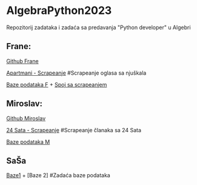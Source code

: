 # AlgebraPython2023

Repozitorij zadataka i zadaća sa predavanja "Python developer" u Algebri


## Frane:

[Github Frane]

[Apartmani - Scrapeanje]  #Scrapeanje oglasa sa njuškala

[Baze podataka F] + [Spoj sa scrapeanjem]


## Miroslav:

[Github Miroslav]

[24 Sata - Scrapeanje]  #Scrapeanje članaka sa 24 Sata

[Baze podataka M]


## SaŠa
[Baze1] + [Baze 2] #Zadaća baze podataka












[Github Frane]: https://github.com/FraneCal
[Apartmani - Scrapeanje]: https://github.com/FraneCal/Apartment-Prices
[Github Miroslav]: https://github.com/mivos1
[24 Sata - Scrapeanje]: https://github.com/Damdjo/AlgebraPython2023/blob/master/Miroslav/bs_dz1_24sata_prosireno.py
[Baze podataka F]: https://github.com/FraneCal/Python-Course/tree/main/SQLite
[Spoj sa scrapeanjem]: https://github.com/FraneCal/Apartment-Prices/blob/main/mainWithDatabase.py 
[Baze podataka M]: https://github.com/Damdjo/AlgebraPython2023/tree/master/Miroslav/baze
[Baze1]: https://www.onlinegdb.com/eF2HMDtGHE
[Baze1]: https://www.onlinegdb.com/xnQ2IAJH8l
      
  
